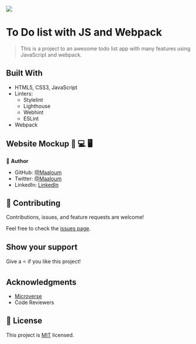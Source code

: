 ![](https://img.shields.io/badge/Microverse-blueviolet)
# To Do list with JS and Webpack
> This is a project to an awesome todo list app with many features using JavaScript and webpack.

## Built With

- HTML5, CSS3, JavaScript
- Linters:
  - Stylelint
  - Lighthouse
  - Webhint
  - ESLint
- Webpack

## Website Mockup 📱 💻 🖥️


👤 **Author**

- GitHub: [@Maaloum](https://github.com/maaloum)
- Twitter: [@Maaloum](https://twitter.com/maaloumely)
- LinkedIn: [LinkedIn](https://www.linkedin.com/in/ely-cheikh-maaloum-075a79135/)


## 🤝 Contributing

Contributions, issues, and feature requests are welcome!

Feel free to check the [issues page](../../issues/).

## Show your support

Give a ⭐️ if you like this project!
## Acknowledgments

- [Microverse](microverse.org)
- Code Reviewers
## 📝 License

This project is [MIT](./MIT.md) licensed.
